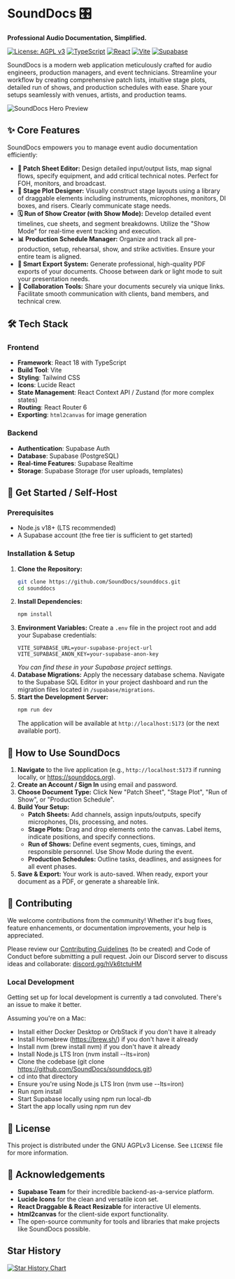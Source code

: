 # SoundDocs 🎛️

**Professional Audio Documentation, Simplified.**

[![License: AGPL v3](https://img.shields.io/badge/License-AGPL_v3-blue.svg)](https://www.gnu.org/licenses/agpl-3.0)
[![TypeScript](https://img.shields.io/badge/TypeScript-5.x-blue.svg)](https://www.typescriptlang.org/)
[![React](https://img.shields.io/badge/React-18-blue.svg)](https://reactjs.org/)
[![Vite](https://img.shields.io/badge/Vite-5.x-purple.svg)](https://vitejs.dev/)
[![Supabase](https://img.shields.io/badge/Supabase-Backend-green.svg)](https://supabase.com/)

SoundDocs is a modern web application meticulously crafted for audio engineers, production managers, and event technicians. Streamline your workflow by creating comprehensive patch lists, intuitive stage plots, detailed run of shows, and production schedules with ease. Share your setups seamlessly with venues, artists, and production teams.

![SoundDocs Hero Preview](https://i.postimg.cc/bJdc5Hmz/Screenshot-2025-06-05-at-19-21-01.png)

## ✨ Core Features

SoundDocs empowers you to manage event audio documentation efficiently:

-   **📝 Patch Sheet Editor:**
    Design detailed input/output lists, map signal flows, specify equipment, and add critical technical notes. Perfect for FOH, monitors, and broadcast.
-   **🎨 Stage Plot Designer:**
    Visually construct stage layouts using a library of draggable elements including instruments, microphones, monitors, DI boxes, and risers. Clearly communicate stage needs.
-   **🗓️ Run of Show Creator (with Show Mode):**
    Develop detailed event timelines, cue sheets, and segment breakdowns. Utilize the "Show Mode" for real-time event tracking and execution.
-   **📊 Production Schedule Manager:**
    Organize and track all pre-production, setup, rehearsal, show, and strike activities. Ensure your entire team is aligned.
-   **🚀 Smart Export System:**
    Generate professional, high-quality PDF exports of your documents. Choose between dark or light mode to suit your presentation needs.
-   **🤝 Collaboration Tools:**
    Share your documents securely via unique links. Facilitate smooth communication with clients, band members, and technical crew.

## 🛠️ Tech Stack

### Frontend
-   **Framework**: React 18 with TypeScript
-   **Build Tool**: Vite
-   **Styling**: Tailwind CSS
-   **Icons**: Lucide React
-   **State Management**: React Context API / Zustand (for more complex states)
-   **Routing**: React Router 6
-   **Exporting**: `html2canvas` for image generation

### Backend
-   **Authentication**: Supabase Auth
-   **Database**: Supabase (PostgreSQL)
-   **Real-time Features**: Supabase Realtime
-   **Storage**: Supabase Storage (for user uploads, templates)

## 🚀 Get Started / Self-Host

### Prerequisites
-   Node.js v18+ (LTS recommended)
-   A Supabase account (the free tier is sufficient to get started)

### Installation & Setup
1.  **Clone the Repository:**
    ```bash
    git clone https://github.com/SoundDocs/sounddocs.git
    cd sounddocs
    ```
2.  **Install Dependencies:**
    ```bash
    npm install
    ```
3.  **Environment Variables:**
    Create a `.env` file in the project root and add your Supabase credentials:
    ```env
    VITE_SUPABASE_URL=your-supabase-project-url
    VITE_SUPABASE_ANON_KEY=your-supabase-anon-key
    ```
    *You can find these in your Supabase project settings.*
4.  **Database Migrations:**
    Apply the necessary database schema. Navigate to the Supabase SQL Editor in your project dashboard and run the migration files located in `/supabase/migrations`.
5.  **Start the Development Server:**
    ```bash
    npm run dev
    ```
    The application will be available at `http://localhost:5173` (or the next available port).

## 📖 How to Use SoundDocs

1.  **Navigate** to the live application (e.g., `http://localhost:5173` if running locally, or https://sounddocs.org).
2.  **Create an Account / Sign In** using email and password.
3.  **Choose Document Type:** Click New "Patch Sheet", "Stage Plot", "Run of Show", or "Production Schedule".
4.  **Build Your Setup:**
    -   **Patch Sheets:** Add channels, assign inputs/outputs, specify microphones, DIs, processing, and notes.
    -   **Stage Plots:** Drag and drop elements onto the canvas. Label items, indicate positions, and specify connections.
    -   **Run of Shows:** Define event segments, cues, timings, and responsible personnel. Use Show Mode during the event.
    -   **Production Schedules:** Outline tasks, deadlines, and assignees for all event phases.
5.  **Save & Export:** Your work is auto-saved. When ready, export your document as a PDF, or generate a shareable link.

## 🤝 Contributing

We welcome contributions from the community! Whether it's bug fixes, feature enhancements, or documentation improvements, your help is appreciated.

Please review our [Contributing Guidelines](CONTRIBUTING.md) (to be created) and Code of Conduct before submitting a pull request. Join our Discord server to discuss ideas and collaborate: [discord.gg/hVk6tctuHM](https://discord.com/invite/NRcRtyxFQa)

### Local Development

Getting set up for local development is currently a tad convoluted. There's an issue to make it better.

Assuming you're on a Mac:

- Install either Docker Desktop or OrbStack if you don't have it already
- Install Homebrew (https://brew.sh/) if you don't have it already
- Install nvm (brew install nvm) if you don't have it already
- Install Node.js LTS Iron (nvm install --lts=iron)
- Clone the codebase (git clone https://github.com/SoundDocs/sounddocs.git)
- cd into that directory
- Ensure you're using Node.js LTS Iron (nvm use --lts=iron)
- Run npm install
- Start Supabase locally using npm run local-db
- Start the app locally using npm run dev

## 📄 License

This project is distributed under the GNU AGPLv3 License. See `LICENSE` file for more information.

## 🙏 Acknowledgements

-   **Supabase Team** for their incredible backend-as-a-service platform.
-   **Lucide Icons** for the clean and versatile icon set.
-   **React Draggable & React Resizable** for interactive UI elements.
-   **html2canvas** for the client-side export functionality.
-   The open-source community for tools and libraries that make projects like SoundDocs possible.

## Star History

[![Star History Chart](https://api.star-history.com/svg?repos=SoundDocs/sounddocs&type=Date)](https://star-history.com/#SoundDocs/sounddocs&Date)
